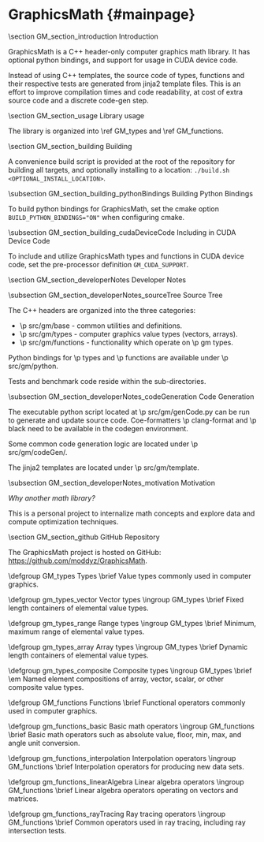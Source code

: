 # GraphicsMath {#mainpage}

\section GM_section_introduction Introduction

GraphicsMath is a C++ header-only computer graphics math library.  It has optional python bindings, and support for usage in CUDA device code.

Instead of using C++ templates, the source code of types, functions and their respective tests 
are generated from jinja2 template files.  This is an effort to improve compilation times and code readability, 
at cost of extra source code and a discrete code-gen step.

\section GM_section_usage Library usage

The library is organized into \ref GM_types and \ref GM_functions.

\section GM_section_building Building

A convenience build script is provided at the root of the repository for building all targets, and optionally installing to a location: `./build.sh <OPTIONAL_INSTALL_LOCATION>`.

\subsection GM_section_building_pythonBindings Building Python Bindings

To build python bindings for GraphicsMath, set the cmake option `BUILD_PYTHON_BINDINGS="ON"` when configuring cmake.

\subsection GM_section_building_cudaDeviceCode Including in CUDA Device Code

To include and utilize GraphicsMath types and functions in CUDA device code, set the pre-processor definition `GM_CUDA_SUPPORT`.

\section GM_section_developerNotes Developer Notes

\subsection GM_section_developerNotes_sourceTree Source Tree

The C++ headers are organized into the three categories:
- \p src/gm/base - common utilities and definitions.
- \p src/gm/types - computer graphics value types (vectors, arrays).
- \p src/gm/functions - functionality which operate on \p gm types.

Python bindings for \p types and \p functions are available under \p src/gm/python.

Tests and benchmark code reside within the sub-directories.

\subsection GM_section_developerNotes_codeGeneration Code Generation

The executable python script located at \p src/gm/genCode.py can be run to generate and update source code.  Coe-formatters \p clang-format and \p black need to be available in the codegen environment.

Some common code generation logic are located under \p src/gm/codeGen/.

The jinja2 templates are located under \p src/gm/template.

\subsection GM_section_developerNotes_motivation Motivation

<em>Why another math library?</em>  

This is a personal project to internalize math concepts and explore data and compute optimization techniques.

\section GM_section_github GitHub Repository

The GraphicsMath project is hosted on GitHub: https://github.com/moddyz/GraphicsMath.

\defgroup GM_types Types
\brief Value types commonly used in computer graphics.

\defgroup gm_types_vector Vector types
\ingroup GM_types
\brief Fixed length containers of elemental value types.

\defgroup gm_types_range Range types
\ingroup GM_types
\brief Minimum, maximum range of elemental value types.

\defgroup gm_types_array Array types
\ingroup GM_types
\brief Dynamic length containers of elemental value types.

\defgroup gm_types_composite Composite types
\ingroup GM_types
\brief \em Named element compositions of array, vector, scalar, or other composite value types.

\defgroup GM_functions Functions
\brief Functional operators commonly used in computer graphics.

\defgroup gm_functions_basic Basic math operators
\ingroup GM_functions
\brief Basic math operators such as absolute value, floor, min, max, and angle unit conversion.

\defgroup gm_functions_interpolation Interpolation operators
\ingroup GM_functions
\brief Interpolation operators for producing new data sets.

\defgroup gm_functions_linearAlgebra Linear algebra operators
\ingroup GM_functions
\brief Linear algebra operators operating on vectors and matrices.

\defgroup gm_functions_rayTracing Ray tracing operators
\ingroup GM_functions
\brief Common operators used in ray tracing, including ray intersection tests.
